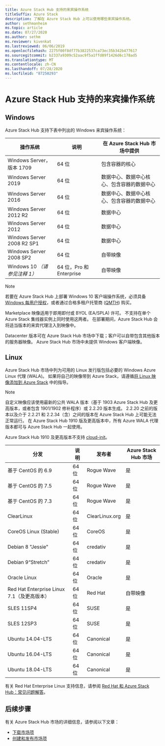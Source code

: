```yaml
---
title: Azure Stack Hub 支持的来宾操作系统
titleSuffix: Azure Stack
description: 了解在 Azure Stack Hub 上可以使用哪些来宾操作系统。
author: sethmanheim
ms.topic: article
ms.date: 07/27/2020
ms.author: sethm
ms.reviewer: kivenkat
ms.lastreviewed: 06/06/2019
ms.openlocfilehash: 2275f00f8df77b3822537ca73ec35b342b477617
ms.sourcegitcommit: b2337a9309c52aac9f5a1ffd89f1426d6c178ad5
ms.translationtype: MT
ms.contentlocale: zh-CN
ms.lasthandoff: 07/28/2020
ms.locfileid: "87250293"
---
```

# <a name="guest-operating-systems-supported-on-azure-stack-hub"></a>Azure Stack Hub 支持的来宾操作系统

## <a name="windows"></a>Windows

Azure Stack Hub 支持下表中列出的 Windows 来宾操作系统：

| 操作系统 | 说明 | 在 Azure Stack Hub 市场中提供 |
| --- | --- | --- |
| Windows Server，版本 1709 | 64 位 | 包含容器的核心 |
| Windows Server 2019 | 64 位 |  数据中心、数据中心核心、包含容器的数据中心 |
| Windows Server 2016 | 64 位 |  数据中心、数据中心核心、包含容器的数据中心 |
| Windows Server 2012 R2 | 64 位 |  数据中心 |
| Windows Server 2012 | 64 位 |  数据中心 |
| Windows Server 2008 R2 SP1 | 64 位 |  数据中心 |
| Windows Server 2008 SP2 | 64 位 |  自带映像 |
| Windows 10 *（请参见注释 1）* | 64 位，Pro 和 Enterprise | 自带映像 |

> [!NOTE]
> 若要在 Azure Stack Hub 上部署 Windows 10 客户端操作系统，必须具备 [Windows 每用户授权](https://www.microsoft.com/licensing/product-licensing/windows10.aspx)，或者通过合格多租户托管商 ([QMTH](https://www.microsoft.com/en-us/CloudandHosting/licensing_sca.aspx)) 购买。

Marketplace 映像适用于即用即付或 BYOL (EA/SPLA) 许可。 不支持在单个 Azure Stack 集线器实例上同时使用这两者。 在部署期间，Azure Stack Hub 会将适当版本的来宾代理注入到映像中。

Datacenter 版本可在 Azure Stack Hub 市场中下载；客户可以自带包含其他版本的服务器映像。 Azure Stack Hub 市场中未提供 Windows 客户端映像。

## <a name="linux"></a>Linux

Azure Stack Hub 市场中列为可用的 Linux 发行版包括必要的 Windows Azure Linux 代理 (WALA)。 如果将自己的映像带到 Azure Stack，请遵循[将 Linux 映像添加到 Azure Stack](azure-stack-linux.md) 中的指导。

> [!NOTE]
> 自定义映像应该使用最新的公共 WALA 版本（基于 1903 Azure Stack Hub 及更高版本，或者包含 1901/1902 修补程序）或 2.2.20 版本生成。 2\.2.20 之前的版本以及介于 2.2.21 和 2.2.34（含）之间的版本在 Azure Stack Hub 上可能无法正常运行。 在 Azure Stack Hub 1910 版及更高版本中，所有 Azure WALA 代理版本都可与 Azure Stack Hub 一起使用。
>
> Azure Stack Hub 1910 及更高版本不支持 [cloud-init](https://cloud-init.io/)。

| 分发 | 说明 | 发布者 | Azure Stack Hub 市场 |
| --- | --- | --- | --- |
| 基于 CentOS 的 6.9 | 64 位 | Rogue Wave | 是 |
| 基于 CentOS 的 7.5 | 64 位 | Rogue Wave | 是 |
| 基于 CentOS 的 7.3 | 64 位 | Rogue Wave | 是 |
| ClearLinux | 64 位 | ClearLinux.org | 是 |
| CoreOS Linux (Stable) |  64 位 | CoreOS | 是 |
| Debian 8 "Jessie" | 64 位 | credativ |  是 |
| Debian 9“Stretch” | 64 位 | credativ | 是 |
| Oracle Linux | 64 位 | Oracle | 是 |
| Red Hat Enterprise Linux 7.1（及更高版本） | 64 位 | Red Hat | 自带映像 |
| SLES 11SP4 | 64 位 | SUSE | 是 |
| SLES 12SP3 | 64 位 | SUSE | 是 |
| Ubuntu 14.04-LTS | 64 位 | Canonical | 是 |
| Ubuntu 16.04-LTS | 64 位 | Canonical | 是 |
| Ubuntu 18.04-LTS | 64 位 | Canonical | 是 |

有关 Red Hat Enterprise Linux 支持信息，请参阅 [Red Hat 和 Azure Stack Hub：常见问题解答](https://access.redhat.com/articles/3413531)。

## <a name="next-steps"></a>后续步骤

有关 Azure Stack Hub 市场的详细信息，请参阅以下文章：

- [下载市场项](azure-stack-download-azure-marketplace-item.md)  
- [创建和发布市场项](azure-stack-create-and-publish-marketplace-item.md)
